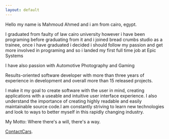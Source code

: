 ```yaml
---
layout: default
---
```

Hello my name is Mahmoud Ahmed and i am from cairo, egypt.

I graduated from faulty of law cairo university however i have been programing before graduating from it and i joined bread crumbs studio as a trainee, once i have graduated i decided i should follow my passion and get more involved in programing and so i landed my first full time job at Epic Systems 

I have also passion with Automotive Photography and Gaming

Results-oriented software developer with more than three years of experience in development and overall more than 15 released projects. 

I make it my goal to create software with the user in mind, creating applications with a useable and intuitive user interface experience. I also understand the importance of creating highly readable and easily maintainable source code.I am constantly striving to learn new technologies and look to ways to better myself in this rapidly changing industry.

My Motto: Where there's a will, there's a way.

[ContactCars](https://itunes.apple.com/eg/app/contactcars/id390158823?mt=8).
